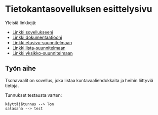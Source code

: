# Tietokantasovelluksen esittelysivu

Yleisiä linkkejä:

* [Linkki sovellukseeni](http://thureson.users.cs.helsinki.fi/tsohavaalit/)
* [Linkki dokumentaatiooni](https://github.com/thureson/Tsoha-Bootstrap/blob/master/doc/dokumentaatio.pdf)
* [Linkki etusivu-suunnitelmaan](http://thureson.users.cs.helsinki.fi/tsohavaalit/etusivu)
* [Linkki lista-suunnitelmaan](http://thureson.users.cs.helsinki.fi/tsohavaalit/lista)
* [Linkki yksikko-suunnitelmaan](http://thureson.users.cs.helsinki.fi/tsohavaalit/yksikko)

## Työn aihe

Tsohavaalit on sovellus, joka listaa kuntavaaliehdokkaita ja heihin liittyviä tietoja.


Tunnukset testausta varten:

	käyttäjätunnus --> Tom
	salasana --> test

